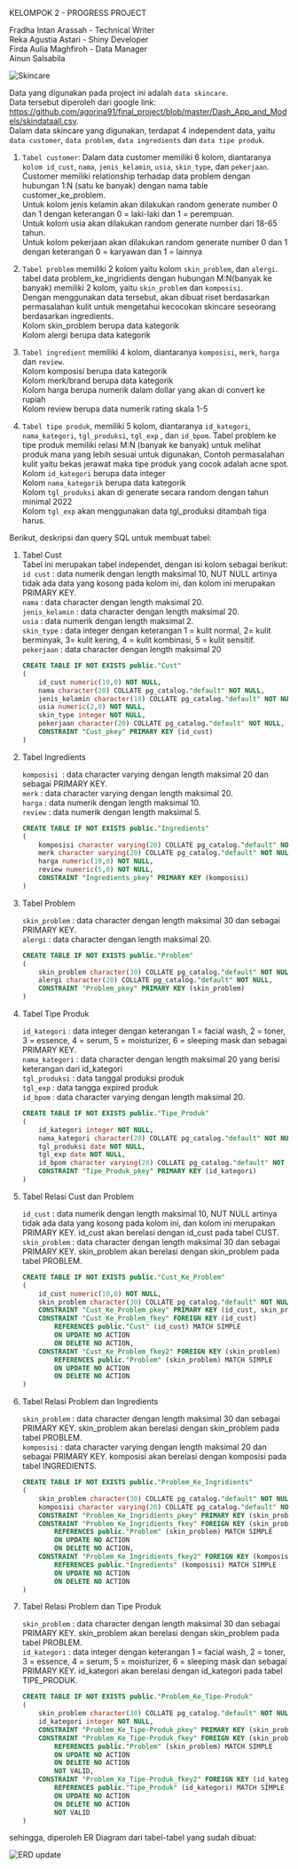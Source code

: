 KELOMPOK 2 - PROGRESS PROJECT <br />

Fradha Intan Arassah     - Technical Writer <br />
Reka Agustia Astari      - Shiny Developer <br />
Firda Aulia Maghfiroh    - Data Manager <br />
Ainun Salsabila <br />

![Skincare](https://user-images.githubusercontent.com/39205545/221737487-5c7c84e4-2b66-4d12-b7c5-43d201abf5e6.png)


Data yang digunakan pada project ini adalah `data skincare`. <br />
Data tersebut diperoleh dari google link: https://github.com/agorina91/final_project/blob/master/Dash_App_and_Models/skindataall.csv. <br />
Dalam data skincare yang digunakan, terdapat 4 independent data, yaitu `data customer`, `data problem`, `data ingredients` dan `data tipe produk`.<br />

1.	`Tabel customer`: Dalam data customer memiliki 6 kolom, diantaranya `kolom id_cust`, `nama`, `jenis_kelamin`, `usia`, `skin_type`, dan `pekerjaan`. <br />
Customer memiliki relationship terhadap data problem dengan hubungan 1:N (satu ke banyak) dengan nama table customer_ke_problem.<br />
Untuk kolom jenis kelamin akan dilakukan random generate number 0 dan 1 dengan keterangan 0 = laki-laki dan 1 = perempuan.<br />
Untuk kolom usia akan dilakukan random generate number dari 18-65 tahun.<br />
Untuk kolom pekerjaan akan dilakukan random generate number 0 dan 1 dengan keterangan 0 = karyawan dan 1 = lainnya<br />

2.	`Tabel problem` memiliki 2 kolom yaitu kolom `skin_problem`, dan `alergi`. tabel data problem_ke_ingridients dengan hubungan M:N(banyak ke banyak) memiliki 2 kolom, yaitu `skin_problem` dan `komposisi`. <br />
Dengan menggunakan data tersebut, akan dibuat riset berdasarkan permasalahan kulit untuk mengetahui kecocokan skincare seseorang berdasarkan ingredients. <br />
Kolom skin_problem berupa data kategorik <br />
Kolom alergi berupa data kategorik <br />

3.	`Tabel ingredient` memiliki 4 kolom, diantaranya `komposisi`, `merk`, `harga` dan `review`. <br />
Kolom komposisi berupa data kategorik <br />
Kolom merk/brand berupa data kategorik <br />
Kolom harga berupa numerik dalam dollar yang akan di convert ke rupiah <br />
Kolom review berupa data numerik rating skala 1-5 <br />

4.	`Tabel tipe produk`, memiliki 5 kolom, diantaranya `id_kategori`, `nama_kategori`, `tgl_produksi`, `tgl_exp` , dan `id_bpom`. Tabel problem ke tipe produk memiliki relasi M:N (banyak ke banyak) untuk melihat produk mana yang lebih sesuai untuk digunakan, Contoh permasalahan kulit yaitu bekas jerawat maka tipe produk yang cocok adalah acne spot.<br />
Kolom `id_kategori` berupa data integer <br />
Kolom `nama_kategorik` berupa data kategorik <br />
Kolom `tgl_produksi` akan di generate secara random dengan tahun minimal 2022 <br />
Kolom `tgl_exp` akan menggunakan data tgl_produksi ditambah tiga harus. <br />


Berikut, deskripsi dan query SQL untuk membuat tabel:
1.  Tabel Cust <br />
    Tabel ini merupakan tabel independet, dengan isi kolom sebagai berikut: <br />
    `id cust`       : data numerik dengan length maksimal 10, NUT NULL artinya tidak ada data yang kosong pada kolom ini, dan kolom ini merupakan PRIMARY KEY. <br />
    `nama`          : data character dengan length maksimal 20. <br />
    `jenis_kelamin` : data character dengan length maksimal 20. <br />
    `usia`          : data numerik dengan length maksimal 2. <br />
    `skin_type`     : data integer dengan keterangan 1 = kulit normal, 2= kulit berminyak, 3= kulit kering, 4 = kulit kombinasi, 5 = kulit sensitif. <br />
    `pekerjaan`     : data character dengan length maksimal 20 <br />

    ``` sql
    CREATE TABLE IF NOT EXISTS public."Cust"
    (
        id_cust numeric(10,0) NOT NULL,
        nama character(20) COLLATE pg_catalog."default" NOT NULL,
        jenis_kelamin character(10) COLLATE pg_catalog."default" NOT NULL,
        usia numeric(2,0) NOT NULL,
        skin_type integer NOT NULL,
        pekerjaan character(20) COLLATE pg_catalog."default" NOT NULL,
        CONSTRAINT "Cust_pkey" PRIMARY KEY (id_cust)
    )
    ```

2.  Tabel Ingredients <br />

    `komposisi `: data character varying dengan length maksimal 20 dan sebagai PRIMARY KEY.<br />
    `merk`      : data character varying dengan length maksimal 20.<br />
    `harga`     : data numerik dengan length maksimal 10.<br />
    `review`    : data numerik dengan length maksimal 5.<br />

    ``` sql
    CREATE TABLE IF NOT EXISTS public."Ingredients"
    (
        komposisi character varying(20) COLLATE pg_catalog."default" NOT NULL,
        merk character varying(20) COLLATE pg_catalog."default" NOT NULL,
        harga numeric(10,0) NOT NULL,
        review numeric(5,0) NOT NULL,
        CONSTRAINT "Ingredients_pkey" PRIMARY KEY (komposisi)
    )
    ```

3.  Tabel Problem<br />

    `skin_problem`  : data character dengan length maksimal 30 dan sebagai PRIMARY KEY.<br />
    `alergi`        : data character dengan length maksimal 20.<br />
    ``` sql
    CREATE TABLE IF NOT EXISTS public."Problem"
    (
        skin_problem character(30) COLLATE pg_catalog."default" NOT NULL,
        alergi character(20) COLLATE pg_catalog."default" NOT NULL,
        CONSTRAINT "Problem_pkey" PRIMARY KEY (skin_problem)
    )
    ```

4.  Tabel Tipe Produk <br />

    `id_kategori`   : data integer dengan keterangan 1 = facial wash, 2 = toner, 3 = essence, 4 = serum, 5 = moisturizer, 6 = sleeping mask dan sebagai PRIMARY KEY.<br />
    `nama_kategori` : data character dengan length maksimal 20 yang berisi keterangan dari id_kategori<br />
    `tgl_produksi`  : data tanggal produksi produk<br />
    `tgl_exp`       : data tangga expired produk<br />
    `id_bpom`       : data character varying dengan length maksimal 20.<br />

    ``` sql
    CREATE TABLE IF NOT EXISTS public."Tipe_Produk"
    (
        id_kategori integer NOT NULL,
        nama_kategori character(20) COLLATE pg_catalog."default" NOT NULL,
        tgl_produksi date NOT NULL,
        tgl_exp date NOT NULL,
        id_bpom character varying(20) COLLATE pg_catalog."default" NOT NULL,
        CONSTRAINT "Tipe_Produk_pkey" PRIMARY KEY (id_kategori)
    )
    ```

5.  Tabel Relasi Cust dan Problem <br />

    `id_cust`          : data numerik dengan length maksimal 10, NUT NULL artinya tidak ada data yang kosong pada kolom ini, dan kolom ini merupakan PRIMARY KEY. id_cust akan berelasi dengan id_cust pada tabel CUST.<br />
    `skin_problem`     : data character dengan length maksimal 30 dan sebagai PRIMARY KEY. skin_problem akan berelasi dengan skin_problem pada tabel PROBLEM.<br />

    ``` sql
    CREATE TABLE IF NOT EXISTS public."Cust_Ke_Problem"
    (
        id_cust numeric(10,0) NOT NULL,
        skin_problem character(30) COLLATE pg_catalog."default" NOT NULL,
        CONSTRAINT "Cust_Ke_Problem_pkey" PRIMARY KEY (id_cust, skin_problem),
        CONSTRAINT "Cust_Ke_Problem_fkey" FOREIGN KEY (id_cust)
            REFERENCES public."Cust" (id_cust) MATCH SIMPLE
            ON UPDATE NO ACTION
            ON DELETE NO ACTION,
        CONSTRAINT "Cust_Ke_Problem_fkey2" FOREIGN KEY (skin_problem)
            REFERENCES public."Problem" (skin_problem) MATCH SIMPLE
            ON UPDATE NO ACTION
            ON DELETE NO ACTION
    )
    ```

6.  Tabel Relasi Problem dan Ingredients <br />

    `skin_problem`  : data character dengan length maksimal 30 dan sebagai PRIMARY KEY. skin_problem akan berelasi dengan skin_problem pada tabel PROBLEM.<br />
    `komposisi`     : data character varying dengan length maksimal 20 dan sebagai PRIMARY KEY. komposisi akan berelasi dengan komposisi pada tabel INGREDIENTS.<br />

    ``` sql
    CREATE TABLE IF NOT EXISTS public."Problem_Ke_Ingridients"
    (
        skin_problem character(30) COLLATE pg_catalog."default" NOT NULL,
        komposisi character varying(20) COLLATE pg_catalog."default" NOT NULL,
        CONSTRAINT "Problem_Ke_Ingridients_pkey" PRIMARY KEY (skin_problem, komposisi),
        CONSTRAINT "Problem_Ke_Ingridients_fkey" FOREIGN KEY (skin_problem)
            REFERENCES public."Problem" (skin_problem) MATCH SIMPLE
            ON UPDATE NO ACTION
            ON DELETE NO ACTION,
        CONSTRAINT "Problem_Ke_Ingridients_fkey2" FOREIGN KEY (komposisi)
            REFERENCES public."Ingredients" (komposisi) MATCH SIMPLE
            ON UPDATE NO ACTION
            ON DELETE NO ACTION
    )
    ```

7.  Tabel Relasi Problem dan Tipe Produk<br />

    `skin_problem`  : data character dengan length maksimal 30 dan sebagai PRIMARY KEY. skin_problem akan berelasi dengan skin_problem pada tabel PROBLEM.<br />
    `id_kategori`   : data integer dengan keterangan 1 = facial wash, 2 = toner, 3 = essence, 4 = serum, 5 = moisturizer, 6 = sleeping mask dan sebagai PRIMARY KEY. id_kategori akan berelasi dengan id_kategori pada tabel TIPE_PRODUK.<br />

    ``` sql
    CREATE TABLE IF NOT EXISTS public."Problem_Ke_Tipe-Produk"
    (
        skin_problem character(30) COLLATE pg_catalog."default" NOT NULL,
        id_kategori integer NOT NULL,
        CONSTRAINT "Problem_Ke_Tipe-Produk_pkey" PRIMARY KEY (skin_problem, id_kategori),
        CONSTRAINT "Problem_Ke_Tipe-Produk_fkey" FOREIGN KEY (skin_problem)
            REFERENCES public."Problem" (skin_problem) MATCH SIMPLE
            ON UPDATE NO ACTION
            ON DELETE NO ACTION
            NOT VALID,
        CONSTRAINT "Problem_Ke_Tipe-Produk_fkey2" FOREIGN KEY (id_kategori)
            REFERENCES public."Tipe_Produk" (id_kategori) MATCH SIMPLE
            ON UPDATE NO ACTION
            ON DELETE NO ACTION
            NOT VALID
    )
    ```

sehingga, diperoleh ER Diagram dari tabel-tabel yang sudah dibuat:

![ERD update](https://user-images.githubusercontent.com/39205545/222873416-4a2f512b-e2c7-44ed-8783-9e2f62c92a7a.png)


